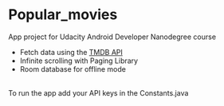 # Popular_movies

App project for Udacity Android Developer Nanodegree course

* Fetch data using the  <a href="https://www.themoviedb.org" target="_blank">TMDB API</a>
* Infinite scrolling with Paging Library
* Room database for offline mode
<br> 
To run the app add your API keys in the Constants.java


